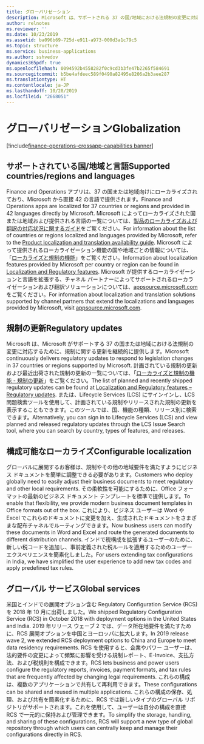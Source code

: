 ```yaml
---
title: グローバリゼーション
description: Microsoft は、サポートされる 37 の国/地域における法規制の変更に対応するために、規制に関する更新を継続的に提供します。 また、お客様は Office フォーマットでビジネス ドキュメントを簡単に調整して、現地の要件を満たし、生成された文書をさまざまな配布チャネルに送ることができます。
author: relnotes
ms.reviewer: ''
ms.date: 10/23/2019
ms.assetid: ba096b69-725d-e911-a973-000d3a1c79c5
ms.topic: structure
ms.service: business-applications
ms.author: sshvedov
dynamics365pdf: true
ms.openlocfilehash: 0094592b4558282f0c9cd3b3fe47b2265f584691
ms.sourcegitcommit: b5be4afdeec589f0490a82495e8206a2b3aee287
ms.translationtype: HT
ms.contentlocale: ja-JP
ms.lasthandoff: 10/28/2019
ms.locfileid: "2668051"
---
```

# <a name="globalization"></a><span data-ttu-id="a09d5-104">グローバリゼーション</span><span class="sxs-lookup"><span data-stu-id="a09d5-104">Globalization</span></span>

[!include[finance-operations-crossapp-capabilities banner](../includes/finance-operations-crossapp-capabilities.md)]

<!--structure start-->
## <a name="supported-countriesregions-and-languages"></a><span data-ttu-id="a09d5-105">サポートされている国/地域と言語</span><span class="sxs-lookup"><span data-stu-id="a09d5-105">Supported countries/regions and languages</span></span>
<span data-ttu-id="a09d5-106">Finance and Operations アプリは、37 の国または地域向けにローカライズされており、Microsoft から直接 42 の言語で提供されます。</span><span class="sxs-lookup"><span data-stu-id="a09d5-106">Finance and Operations apps are localized for 37 countries or regions and provided in 42 languages directly by Microsoft.</span></span> <span data-ttu-id="a09d5-107">Microsoft によってローカライズされた国または地域および提供される言語の一覧については、[製品のローカライズおよび翻訳の対応状況に関するガイド](https://aka.ms/dynamics_365_international_availability_deck)をご覧ください。</span><span class="sxs-lookup"><span data-stu-id="a09d5-107">For information about the list of countries or regions localized and languages provided by Microsoft, refer to the [Product localization and translation availability guide](https://aka.ms/dynamics_365_international_availability_deck).</span></span> <span data-ttu-id="a09d5-108">Microsoft によって提供されるローカライゼーション機能の国や地域ごとの情報については、「[ローカライズと規制の機能](https://docs.microsoft.com/dynamics365/unified-operations/dev-itpro/lcs-solutions/country-region?toc=/fin-and-ops/toc.json)」をご覧ください。</span><span class="sxs-lookup"><span data-stu-id="a09d5-108">Information about localization features provided by Microsoft per country or region can be found in [Localization and Regulatory features](https://docs.microsoft.com/dynamics365/unified-operations/dev-itpro/lcs-solutions/country-region?toc=/fin-and-ops/toc.json).</span></span> <span data-ttu-id="a09d5-109">Microsoft が提供するローカライゼーションと言語を拡張する、チャネル パートナーによってサポートされるローカライゼーションおよび翻訳ソリューションについては、[appsource.microsoft.com](https://appsource.microsoft.com/marketplace/apps?search=localization&product=dynamics-365%3Bdynamics-365-for-finance-and-operations&page=1) をご覧ください。</span><span class="sxs-lookup"><span data-stu-id="a09d5-109">For information about localization and translation solutions supported by channel partners that extend the localizations and languages provided by Microsoft, visit [appsource.microsoft.com](https://appsource.microsoft.com/marketplace/apps?search=localization&product=dynamics-365%3Bdynamics-365-for-finance-and-operations&page=1).</span></span> 

## <a name="regulatory-updates"></a><span data-ttu-id="a09d5-110">規制の更新</span><span class="sxs-lookup"><span data-stu-id="a09d5-110">Regulatory updates</span></span> 
<span data-ttu-id="a09d5-111">Microsoft は、Microsoft がサポートする 37 の国または地域における法規制の変更に対応するために、規制に関する更新を継続的に提供します。</span><span class="sxs-lookup"><span data-stu-id="a09d5-111">Microsoft continuously delivers regulatory updates to respond to legislation changes in 37 countries or regions supported by Microsoft.</span></span> <span data-ttu-id="a09d5-112">計画されている規制の更新および最近出荷された規制の更新の一覧については、「[ローカライズと規制の機能 - 規制の更新](https://docs.microsoft.com/dynamics365/unified-operations/financials/localizations/regulatory-updates)」をご覧ください。</span><span class="sxs-lookup"><span data-stu-id="a09d5-112">The list of planned and recently shipped regulatory updates can be found at [Localization and Regulatory features – Regulatory updates](https://docs.microsoft.com/dynamics365/unified-operations/financials/localizations/regulatory-updates).</span></span> <span data-ttu-id="a09d5-113">または、Lifecycle Services (LCS) にサインインし、LCS 問題検索ツールを使用して、計画されている規制やリリースされた規制の更新を表示することもできます。このツールでは、国、機能の種類、リリース別に検索できます。</span><span class="sxs-lookup"><span data-stu-id="a09d5-113">Alternatively, you can sign in to Lifecycle Services (LCS) and view planned and released regulatory updates through the LCS Issue Search tool, where you can search by country, types of features, and releases.</span></span>  

## <a name="configurable-localization"></a><span data-ttu-id="a09d5-114">構成可能なローカライズ</span><span class="sxs-lookup"><span data-stu-id="a09d5-114">Configurable localization</span></span>
<span data-ttu-id="a09d5-115">グローバルに展開するお客様は、規制やその他の地域要件を満たすようにビジネス ドキュメントを簡単に調整できる必要があります。</span><span class="sxs-lookup"><span data-stu-id="a09d5-115">Customers who deploy globally need to easily adjust their business documents to meet regulatory and other local requirements.</span></span> <span data-ttu-id="a09d5-116">その柔軟性を可能にするために、Office フォーマットの最新のビジネス ドキュメント テンプレートを標準で提供します。</span><span class="sxs-lookup"><span data-stu-id="a09d5-116">To enable that flexibility, we provide modern business document templates in Office formats out of the box.</span></span> <span data-ttu-id="a09d5-117">これにより、ビジネス ユーザーは Word や Excel でこれらのドキュメントに変更を加え、生成されたドキュメントをさまざまな配布チャネルでルーティングできます。</span><span class="sxs-lookup"><span data-stu-id="a09d5-117">Now business users can modify these documents in Word and Excel and route the generated documents to different distribution channels.</span></span> <span data-ttu-id="a09d5-118">インドで税構成を拡張するユーザーのために、新しい税コードを追加し、事前定義された税ルールを適用するためのユーザー エクスペリエンスを簡素化しました。</span><span class="sxs-lookup"><span data-stu-id="a09d5-118">For users extending tax configurations in India, we have simplified the user experience to add new tax codes and apply predefined tax rules.</span></span>

## <a name="global-services"></a><span data-ttu-id="a09d5-119">グローバル サービス</span><span class="sxs-lookup"><span data-stu-id="a09d5-119">Global services</span></span>
<span data-ttu-id="a09d5-120">米国とインドでの展開オプション含む Regulatory Configuration Service (RCS) を 2018 年 10 月に出荷しました。</span><span class="sxs-lookup"><span data-stu-id="a09d5-120">We shipped Regulatory Configuration Service (RCS) in October 2018 with deployment options in the United States and India.</span></span> <span data-ttu-id="a09d5-121">2019 年リリース ウェーブ 2 では、データ所在地要件を満たすために、RCS 展開オプションを中国とヨーロッパに拡大します。</span><span class="sxs-lookup"><span data-stu-id="a09d5-121">In 2019 release wave 2, we extended RCS deployment options to China and Europe to meet data residency requirements.</span></span> <span data-ttu-id="a09d5-122">RCS を使用すると、企業やパワー ユーザーは、法的要件の変更によって頻繁に影響を受ける規制レポート、E-Invoice、支払方法、および税規則を構成できます。</span><span class="sxs-lookup"><span data-stu-id="a09d5-122">RCS lets business and power users configure the regulatory reports, invoices, payment formats, and tax rules that are frequently affected by changing legal requirements.</span></span> <span data-ttu-id="a09d5-123">これらの構成は、複数のアプリケーションで共有して再利用できます。</span><span class="sxs-lookup"><span data-stu-id="a09d5-123">These configurations can be shared and reused in multiple applications.</span></span> <span data-ttu-id="a09d5-124">これらの構成の保存、処理、および共有を簡素化するために、RCS では新しいタイプのグローバル リポジトリがサポートされます。これを使用して、ユーザーは自分の構成を直接 RCS で一元的に保持および管理できます。</span><span class="sxs-lookup"><span data-stu-id="a09d5-124">To simplify the storage, handling, and sharing of these configurations, RCS will support a new type of global repository through which users can centrally keep and manage their configurations directly in RCS.</span></span>
<!--structure end-->



